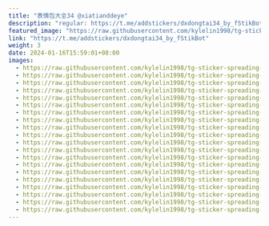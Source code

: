 ```yaml
---
title: "表情包大全34 @xiatianddeye"
description: "regular: https://t.me/addstickers/dxdongtai34_by_fStikBot"
featured_image: "https://raw.githubusercontent.com/kylelin1998/tg-sticker-spreading-worldwide-images/main/img/1d056a25-b0c0-4fd4-b908-1faf9c047336.jpg"
link: "https://t.me/addstickers/dxdongtai34_by_fStikBot"
weight: 3
date: 2024-01-16T15:59:01+08:00
images:
  - https://raw.githubusercontent.com/kylelin1998/tg-sticker-spreading-worldwide-images/main/img/1d056a25-b0c0-4fd4-b908-1faf9c047336.jpg
  - https://raw.githubusercontent.com/kylelin1998/tg-sticker-spreading-worldwide-images/main/img/e50b7a49-2c15-4fa7-bac6-c308fdb739e4.jpg
  - https://raw.githubusercontent.com/kylelin1998/tg-sticker-spreading-worldwide-images/main/img/53cfbcd8-04a3-44be-a126-b578ecc797af.jpg
  - https://raw.githubusercontent.com/kylelin1998/tg-sticker-spreading-worldwide-images/main/img/02509c7c-ac03-48d0-9ff5-b6f1e19ef2e7.jpg
  - https://raw.githubusercontent.com/kylelin1998/tg-sticker-spreading-worldwide-images/main/img/ffc02a12-976c-4dbc-aea8-96047786dc5d.jpg
  - https://raw.githubusercontent.com/kylelin1998/tg-sticker-spreading-worldwide-images/main/img/7febe8c5-90ab-4ba1-a98d-20f6a0b1d1a6.jpg
  - https://raw.githubusercontent.com/kylelin1998/tg-sticker-spreading-worldwide-images/main/img/c31e15db-f22f-4adf-91c1-d16f433f5fee.jpg
  - https://raw.githubusercontent.com/kylelin1998/tg-sticker-spreading-worldwide-images/main/img/cfaa9325-cb07-4d0e-a88b-34a62cf34555.jpg
  - https://raw.githubusercontent.com/kylelin1998/tg-sticker-spreading-worldwide-images/main/img/94aae4d3-29d0-492d-be56-2a17c8498278.jpg
  - https://raw.githubusercontent.com/kylelin1998/tg-sticker-spreading-worldwide-images/main/img/37372be8-bb1f-4182-bc43-07a9fc573975.jpg
  - https://raw.githubusercontent.com/kylelin1998/tg-sticker-spreading-worldwide-images/main/img/ce8a74ee-fb85-44ec-aa7f-2e423a312287.jpg
  - https://raw.githubusercontent.com/kylelin1998/tg-sticker-spreading-worldwide-images/main/img/22499d5f-d565-4c03-b52c-0758ce580a94.jpg
  - https://raw.githubusercontent.com/kylelin1998/tg-sticker-spreading-worldwide-images/main/img/e8013112-d8a8-4563-8bd0-624bd1baa01e.jpg
  - https://raw.githubusercontent.com/kylelin1998/tg-sticker-spreading-worldwide-images/main/img/553a7414-729c-4fdd-a9a5-33a8a9bd329f.jpg
  - https://raw.githubusercontent.com/kylelin1998/tg-sticker-spreading-worldwide-images/main/img/70f2885a-7170-43f2-a803-93b21a4002d7.jpg
  - https://raw.githubusercontent.com/kylelin1998/tg-sticker-spreading-worldwide-images/main/img/49c295d1-0d67-45d0-a19c-606f686be459.jpg
  - https://raw.githubusercontent.com/kylelin1998/tg-sticker-spreading-worldwide-images/main/img/bc59a390-3a19-4bd8-aa32-f2f96cbcf4b0.jpg
  - https://raw.githubusercontent.com/kylelin1998/tg-sticker-spreading-worldwide-images/main/img/c1651dc8-09cc-4953-b912-182a4792d70e.jpg
  - https://raw.githubusercontent.com/kylelin1998/tg-sticker-spreading-worldwide-images/main/img/f1dcd487-1bd8-4918-9958-db8f5fd22d6f.jpg
  - https://raw.githubusercontent.com/kylelin1998/tg-sticker-spreading-worldwide-images/main/img/6b1c31e2-973e-43a1-b305-0f86a9e1cf64.jpg
---
```

